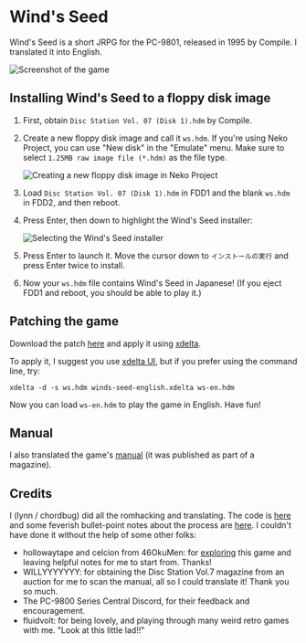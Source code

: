 # Wind's Seed

Wind's Seed is a short JRPG for the PC-9801, released in 1995 by Compile. I translated it into English.

![Screenshot of the game](https://github.com/lynn/winds-seed/assets/16232127/ada7591f-4772-46ae-9d57-5679994a94af)

## Installing Wind's Seed to a floppy disk image

1. First, obtain `Disc Station Vol. 07 (Disk 1).hdm` by Compile.

2. Create a new floppy disk image and call it `ws.hdm`. If you're using Neko Project, you can use "New disk" in the "Emulate" menu. Make sure to select `1.25MB raw image file (*.hdm)` as the file type.

   ![Creating a new floppy disk image in Neko Project](https://github.com/lynn/winds-seed/assets/16232127/3295155b-07f8-4f5d-93f4-164770f37297)

3. Load `Disc Station Vol. 07 (Disk 1).hdm` in FDD1 and the blank `ws.hdm` in FDD2, and then reboot.

4. Press Enter, then down to highlight the Wind's Seed installer:

   ![Selecting the Wind's Seed installer](https://github.com/lynn/winds-seed/assets/16232127/79065cbe-a9d5-4ea6-818f-eaff38b4eeb5)

5. Press Enter to launch it. Move the cursor down to `インストールの実行` and press Enter twice to install.

6. Now your `ws.hdm` file contains Wind's Seed in Japanese! (If you eject FDD1 and reboot, you should be able to play it.)

## Patching the game

Download the patch [here](./winds-seed-english.xdelta) and apply it using [xdelta](http://xdelta.org/).

To apply it, I suggest you use [xdelta UI](https://www.romhacking.net/utilities/598/), but if you prefer using the command line, try:

    xdelta -d -s ws.hdm winds-seed-english.xdelta ws-en.hdm

Now you can load `ws-en.hdm` to play the game in English. Have fun!

## Manual

I also translated the game's [manual](./manual) (it was published as part of a magazine).

## Credits

I (lynn / chordbug) did all the romhacking and translating. The code is [here](https://github.com/lynn/winds-seed/tree/main) and some feverish bullet-point notes about the process are [here](https://gist.github.com/lynn/aaab1ab4c8f6196c72735d157e2a95fb). I couldn't have done it without the help of some other folks:

- hollowaytape and celcion from 46OkuMen: for [exploring](https://github.com/46OkuMen/windseed) this game and leaving helpful notes for me to start from. Thanks!
- WILLYYYYYYY: for obtaining the Disc Station Vol.7 magazine from an auction for me to scan the manual, all so I could translate it! Thank you so much.
- The PC-9800 Series Central Discord, for their feedback and encouragement.
- fluidvolt: for being lovely, and playing through many weird retro games with me. "Look at this little lad!!"
